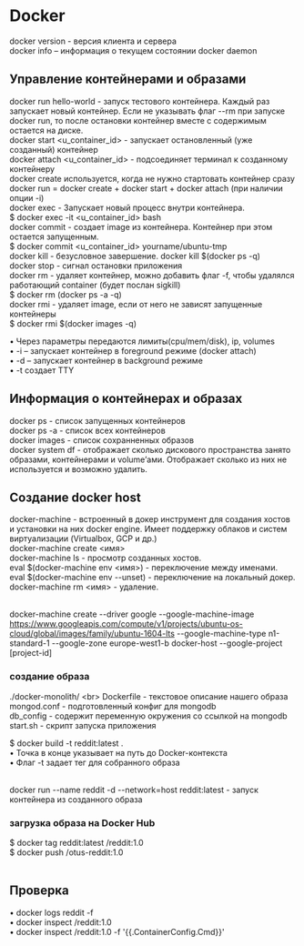 # Docker

docker version - версия клиента и сервера<br>
docker info – информация о текущем состоянии docker daemon<br>

## Управление контейнерами и образами
docker run hello-world - запуск тестового контейнера. Каждый раз запускает новый контейнер. Если не указывать флаг --rm при запуске<br> docker run, то после остановки контейнер вместе с содержимым остается на диске.<br>
docker start <u_container_id> - запускает остановленный (уже созданный) контейнер<br>
docker attach <u_container_id> - подсоединяет терминал к созданному контейнеру<br>
docker create используется, когда не нужно стартовать контейнер сразу<br>
docker run = docker create + docker start + docker attach (при наличии опции -i)<br>
docker exec - Запускает новый процесс внутри контейнера.<br>
$ docker exec -it <u_container_id> bash<br>
docker commit - создает image из контейнера. Контейнер при этом остается запущенным.<br>
$ docker commit <u_container_id> yourname/ubuntu-tmp<br>
docker kill - безусловное завершение. docker kill $(docker ps -q)<br>
docker stop - сигнал остановки приложения<br>
docker rm - удаляет контейнер, можно добавить флаг -f, чтобы удалялся работающий container (будет послан sigkill)<br>
$ docker rm (docker ps -a -q)<br>
docker rmi - удаляет image, если от него не зависят запущенные контейнеры<br>
$ docker rmi $(docker images -q)<br>

• Через параметры передаются лимиты(cpu/mem/disk), ip, volumes<br>
• -i – запускает контейнер в foreground режиме (docker attach)<br>
• -d – запускает контейнер в background режиме<br>
• -t создает TTY<br>

## Информация о контейнерах и образах

docker ps - список запущенных контейнеров<br>
docker ps -a - список всех контейнеров<br>
docker images - список сохранненных образов<br>
docker system df - отображает сколько дискового пространства занято образами, контейнерами и volume’ами. Отображает сколько из них не используется и возможно удалить.<br>

## Создание docker host

docker-machine - встроенный в докер инструмент для создания хостов и установки на них docker engine. Имеет поддержку облаков и систем виртуализации (Virtualbox, GCP и др.)<br>
docker-machine create <имя><br>
docker-machine ls - просмотр созданных хостов.<br>
eval $(docker-machine env <имя>) - переключение между именами.<br>
eval $(docker-machine env --unset) - переключение на локальный докер.<br>
docker-machine rm <имя> - удаление.<br><br>

docker-machine create --driver google --google-machine-image https://www.googleapis.com/compute/v1/projects/ubuntu-os-cloud/global/images/family/ubuntu-1604-lts --google-machine-type n1-standard-1 --google-zone europe-west1-b docker-host --google-project [project-id] <br>

### создание образа
./docker-monolith/ \<br>
Dockerfile - текстовое описание нашего образа<br>
mongod.conf - подготовленный конфиг для mongodb<br>
db_config - содержит переменную окружения со ссылкой на mongodb<br>
start.sh - скрипт запуска приложения<br>

$ docker build -t reddit:latest .<br>
• Точка в конце указывает на путь до Docker-контекста<br>
• Флаг -t задает тег для собранного образа<br><br>

docker run --name reddit -d --network=host reddit:latest - запуск контейнера из созданного образа<br>

### загрузка образа на Docker Hub

$ docker tag reddit:latest <login>/reddit:1.0<br>
$ docker push <login>/otus-reddit:1.0<br><br>

## Проверка

• docker logs reddit -f<br>
• docker inspect <login>/reddit:1.0<br>
• docker inspect <login>/reddit:1.0 -f '{{.ContainerConfig.Cmd}}'<br>